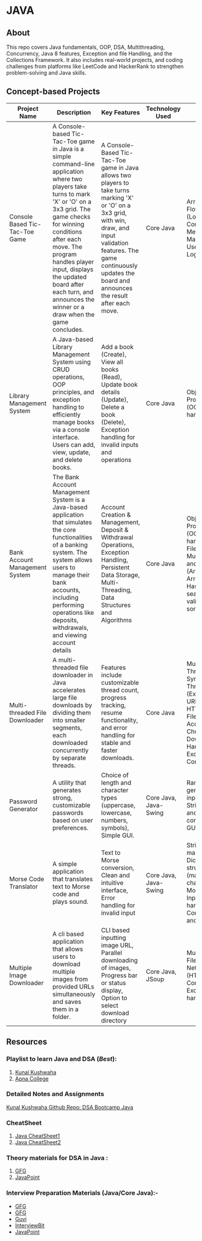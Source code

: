 # JAVA

## About
This repo covers Java fundamentals, OOP, DSA, Multithreading, Concurrency, Java 8 features, Exception and file Handling, and the Collections Framework. It also includes real-world projects, and coding challenges from platforms like LeetCode and HackerRank to strengthen problem-solving and Java skills.

## Concept-based Projects

| Project Name                   | Description                                                                                                                                                                                                                                                                                                                                    | Key Features                                                                                                                                                                                                                                 | Technology Used       | Concepts Covered                                                                                                                                                                                     |
|--------------------------------|------------------------------------------------------------------------------------------------------------------------------------------------------------------------------------------------------------------------------------------------------------------------------------------------------------------------------------------------|----------------------------------------------------------------------------------------------------------------------------------------------------------------------------------------------------------------------------------------------|-----------------------|------------------------------------------------------------------------------------------------------------------------------------------------------------------------------------------------------|
| Console Based Tic-Tac-Toe Game | A Console-based Tic-Tac-Toe game in Java is a simple command-line application where two players take turns to mark 'X' or 'O' on a 3x3 grid. The game checks for winning conditions after each move. The program handles player input, displays the updated board after each turn, and announces the winner or a draw when the game concludes. | A Console-Based Tic-Tac-Toe game in Java allows two players to take turns marking 'X' or 'O' on a 3x3 grid, with win, draw, and input validation features. The game continuously updates the board and announces the result after each move. | Core Java             | Arrays, Control Flow Statements (Loops, Conditionals), Methods, String Manipulation, User Input, Game Logic                                                                                          |
| Library Management System      | A Java-based Library Management System using CRUD operations, OOP principles, and exception handling to efficiently manage books via a console interface. Users can add, view, update, and delete books.                                                                                                                                       | Add a book (Create), View all books (Read), Update book details (Update), Delete a book (Delete), Exception handling for invalid inputs and operations                                                                                       | Core Java             | Object-Oriented Programming (OOP), Exception handling                                                                                                                                                |
| Bank Account Management System | The Bank Account Management System is a Java-based application that simulates the core functionalities of a banking system. The system allows users to manage their bank accounts, including performing operations like deposits, withdrawals, and viewing account details                                                                     | Account Creation & Management, Deposit & Withdrawal Operations, Exception Handling, Persistent Data Storage, Multi-Threading, Data Structures and Algorithms                                                                                 | Core Java             | Object-Oriented Programming (OOP), Exception handling, Java I/O, File Handling, Multi-Threading, and Basic DSA (Arrays, ArrayLists, HashMaps, searching, validating, and sorting)                    |
| Multi-threaded File Downloader | A multi-threaded file downloader in Java accelerates large file downloads by dividing them into smaller segments, each downloaded concurrently by separate threads.                                                                                                                                                                            | Features include customizable thread count, progress tracking, resume functionality, and error handling for stable and faster downloads.                                                                                                     | Core Java             | Multithreading, Thread Synchronization, Thread Pooling (ExecutorService), URL Handling, HTTP Protocol, File I/O, Random Access File, Chunked File Download, Error Handling & Exceptions, Concurrency |
| Password Generator             | A utility that generates strong, customizable passwords based on user preferences.                                                                                                                                                                                                                                                             | Choice of length and character types (uppercase, lowercase, numbers, symbols), Simple GUI.                                                                                                                                                   | Core Java, Java-Swing | Random generation, User input handling, String formatting and concatenation, GUI development                                                                                                         |
| Morse Code Translator          | A simple application that translates text to Morse code and plays sound.                                                                                                                                                                                                                                                                       | Text to Morse conversion, Clean and intuitive interface, Error handling for invalid input                                                                                                                                                    | Core Java, Java-Swing | String manipulation, Dictionary data structures (mapping characters to Morse), Input/output handling, Conditional logic and loops                                                                    |
| Multiple Image Downloader      | A cli based application that allows users to download multiple images from provided URLs simultaneously and saves them in a folder.                                                                                                                                                                                                            | CLI based inputting image URL, Parallel downloading of images, Progress bar or status display, Option to select download directory                                                                                                           | Core Java, JSoup      | Multithreading, File handling, Networking (HTTP requests), Concurrency, Exception handling                                                                                                           |

## Resources

### Playlist to learn Java and DSA (*Best*):
1. [Kunal Kushwaha](https://www.youtube.com/playlist?list=PL9gnSGHSqcnr_DxHsP7AW9ftq0AtAyYqJ)
2. [Apna College](https://www.youtube.com/playlist?list=PLfqMhTWNBTe3LtFWcvwpqTkUSlB32kJop)

### Detailed Notes and Assignments 
[Kunal Kushwaha Github Repo: DSA Bootcamp Java](https://github.com/kunal-kushwaha/DSA-Bootcamp-Java)

### CheatSheet
1. [Java CheatSheet1](https://github.com/yungnickyoung/Java-Cheatsheet)
2. [Java CheatSheet2](https://github.com/LeCoupa/awesome-cheatsheets/blob/master/languages/java.md)

### Theory materials for DSA in Java : 
1. [GFG](https://www.geeksforgeeks.org/data-structures/)
2. [JavaPoint](https://www.javatpoint.com/data-structures-in-java)

### Interview Preparation Materials (Java/Core Java):-
- [GFG](https://www.geeksforgeeks.org/java-interview-questions/)
- [GFG](https://www.geeksforgeeks.org/core-java-interview-questions-for-freshers/)
- [Guvi](https://www.guvi.in/blog/40-java-interview-questions-for-freshers/)
- [InterviewBit](https://www.interviewbit.com/java-interview-questions/)
- [JavaPoint](https://www.javatpoint.com/corejava-interview-questions)